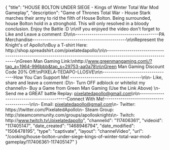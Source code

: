 {
    "title": "HOUSE BOLTON UNDER SIEGE - Kings of Winter Total War Mod Gameplay",
    "description": "Game of Thrones Total War - House Stark marches their army to rid the filth of House Bolton.  Being surrounded, house Bolton hold in a stronghold.  This will only resolved in a bloody conclusion.  Enjoy the Battle :D  \n\nIf you enjoyed the video don't forget to Like and Leave a comment :D\n\n-----------------------------------------PA Merchandise----------------------------------------------\n\nRepresent the Knight's of Apollo!\nBuy a T-shirt Here: http:\/\/shop.spreadshirt.com\/pixelatedapollo\/\n\n---------------------------------------------------------------------------------------------------------------\nGreen Man Gaming Link:\nhttp:\/\/www.greenmangaming.com\/?tap_a=1964-996bbb&tap_s=29753-aa0a78\n\nGreen Man Gaming Discount Code 20% Off:\nPIXELA-TEDAPO-LLOSVE\n\n----------------------------------How You Can Support Me! -----------------------------------\n\n- Like, share and leave a comment :D\n- Turn OFF adblock or whitelist my channel\n- Buy a Game from Green Man Gaming (Use the Link Above) \n- Send me a GREAT battle Replay: pixelatedapollo@gmail.com\n\n------------------------------------------Connect With Me!-----------------------------------------\n\n- Email: pixelatedapollo@gmail.com\n- Twitter: https:\/\/twitter.com\/PixelatedApollo\n- Steam Group:  http:\/\/steamcommunity.com\/groups\/apollosknights\n- Twitch: http:\/\/www.twitch.tv\/pixelatedapollo",
    "channelid": "117406361",
    "videoid": "117405147",
    "date_created": "1468946794",
    "date_modified": "1506478195",
    "type": "captivate",
    "layout": "channelVideo",
    "url": "\/cooking\/house-bolton-under-siege-kings-of-winter-total-war-mod-gameplay\/117406361-117405147"
}